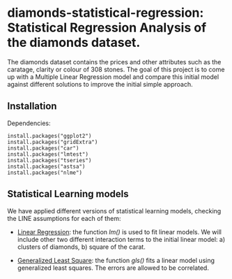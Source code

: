 # diamonds-statistical-regression: Statistical Regression Analysis of the diamonds dataset.

The diamonds dataset contains the prices and other attributes such as the caratage, clarity or colour of 308 stones. The goal of this project is to come up with a Multiple Linear Regression model and compare this initial model against different solutions to improve the initial simple approach.

Installation
----------- 
Dependencies:
````
install.packages("ggplot2")
install.packages("gridExtra")
install.packages("car")
install.packages("lmtest")
install.packages("tseries")
install.packages("astsa")
install.packages("nlme")
````

Statistical Learning models
----------- 
We have applied different versions of statistical learning models, checking the LINE assumptions for each of them:

* [Linear Regression](https://stat.ethz.ch/R-manual/R-devel/library/stats/html/lm.html): the function <i>lm()</i> is used to fit linear models. We will include other two different interaction terms to the initial linear model: a) clusters of diamonds, b) square of the carat.

* [Generalized Least Square](https://stat.ethz.ch/R-manual/R-devel/library/nlme/html/gls.html): the function <i>gls()</i> fits a linear model using generalized least squares. The errors are allowed to be correlated.
